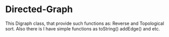 # Directed-Graph
This Digraph class, that provide such functions as: Reverse and Topological sort. Also there is I have simple functions as toString() addEdge() and etc.
